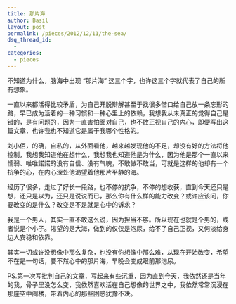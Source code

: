 ```yaml
---
title: 那片海
author: Basil
layout: post
permalink: /pieces/2012/12/11/the-sea/
dsq_thread_id:
  - 
categories:
  - pieces
---
```

不知道为什么，脑海中出现 “那片海” 这三个字，也许这三个字就代表了自己的所有想象。

一直以来都活得比较矛盾，为自己开脱辩解甚至于找很多借口给自己放一条忘形的路，早已成为活着的一种习惯和一种心里上的依赖，我想我从未真正的觉得自己是错的，是有问题的，因为一直害怕面对自己，也不敢正视自己的内心，即便写出这篇文章，也许我也不知道它是属于我哪个性格的。

刘小佰，的确，自私的，从外面看他，越来越发现他的不足，却没有好的方法将他控制，我想我知道他在想什么，我想我也知道他是为什么，因为他是那个一直以来懦弱、唯唯諾諾的没有自信、没有气魄，不敢做不敢当，可就是这样的他却有一个抗争的心，在内心深处他渴望着他那片平静的海。

经历了很多，走过了好长一段路，也不停的抗争，不停的想收获，直到今天还只是想，还只是以为，还只是说说而已，那么你有什么样的能力改变？或许应该问，你要改变的是什么？改变是不是就是心中的诉求？

我是一个男人，其实一直不敢这么说，因为担当不够。所以现在也就是个男的，或者说是个小子。渴望的是大海，做到的仅仅是泡尿，给不了自己正视，又何淡给身边人安稳和依靠。

其实一切或许没想像中那么复杂，也没有你想像中那么难，从现在开始改变，希望不在是一句话，要不然心中的那片海，早晚会变成眼前那泡尿。

PS.第一次写批判自己的文章，写起来有些沉重，因为直到今天，我依然还是当年的我，骨子里没怎么变，我依然喜欢活在自己想像的世界之中，我依然常常沉浸在那座空中阁楼，带着内心的那些困惑犹豫不决。